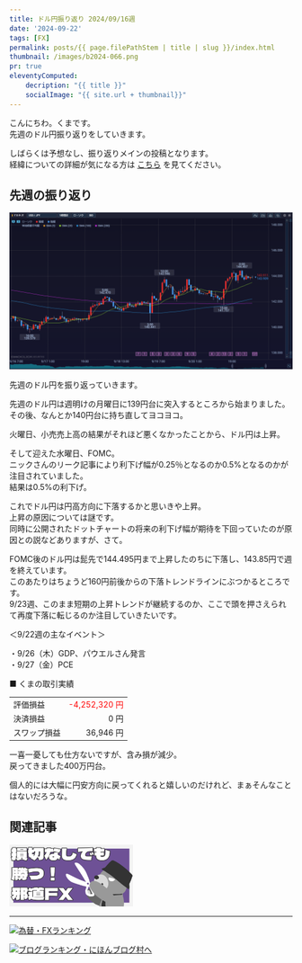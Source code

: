 ```yaml
---
title: ドル円振り返り 2024/09/16週
date: '2024-09-22'
tags: [FX]
permalink: posts/{{ page.filePathStem | title | slug }}/index.html
thumbnail: /images/b2024-066.png
pr: true
eleventyComputed:
    decription: "{{ title }}"
    socialImage: "{{ site.url + thumbnail}}"
---
```


こんにちわ。くまです。<br/>
先週のドル円振り返りをしていきます。

しばらくは予想なし、振り返りメインの投稿となります。<br/>
経緯についての詳細が気になる方は <a href="/posts/posts2024-056/">こちら</a> を見てください。

## 先週の振り返り

![](/images/b2024-066-01.png)

先週のドル円を振り返っていきます。

先週のドル円は週明けの月曜日に139円台に突入するところから始まりました。<br/>
その後、なんとか140円台に持ち直してヨコヨコ。

火曜日、小売売上高の結果がそれほど悪くなかったことから、ドル円は上昇。

そして迎えた水曜日、FOMC。<br/>
ニックさんのリーク記事により利下げ幅が0.25％となるのか0.5%となるのかが注目されていました。<br/>
結果は0.5%の利下げ。

これでドル円は円高方向に下落するかと思いきや上昇。<br/>
上昇の原因については謎です。<br/>
同時に公開されたドットチャートの将来の利下げ幅が期待を下回っていたのが原因との説などありますが、さて。

FOMC後のドル円は髭先で144.495円まで上昇したのちに下落し、143.85円で週を終えています。<br/>
このあたりはちょうど160円前後からの下落トレンドラインにぶつかるところです。<br/>
9/23週、このまま短期の上昇トレンドが継続するのか、ここで頭を押さえられて再度下落に転じるのか注目していきたいです。

＜9/22週の主なイベント＞

・9/26（木）GDP、パウエルさん発言<br/>
・9/27（金）PCE<br/>

■ くまの取引実績

<table style="min-width:18rem">
<tr>
    <td>評価損益</td>
    <td style="text-align:right; color:red;">-4,252,320 円</td>
</tr>
<tr><td>決済損益</td><td style="text-align:right">0 円</tr></tr>
<tr><td>スワップ損益</td><td style="text-align:right"> 36,946 円 </td></tr>
</table>

一喜一憂しても仕方ないですが、含み損が減少。<br/>
戻ってきました400万円台。<br/>

個人的には大幅に円安方向に戻ってくれると嬉しいのだけれど、まぁそんなことはないだろうな。


## 関連記事

<a class="internal-link" href="/posts/posts2024-036/">
    <img src="/images/b2024-036.png">
</a>

<br/>
<hr/>


<a href="https://blog.with2.net/link/?id=2111205&cid=1532" title="為替・FXランキング"><img alt="為替・FXランキング" width="110" height="31" src="https://blog.with2.net/img/banner/c/banner_1/br_c_1532_1.gif"></a>

<a href="https://blogmura.com/ranking/in?p_cid=11188911" target="_blank"><img src="https://b.blogmura.com/88_31.gif" width="88" height="31" border="0" alt="ブログランキング・にほんブログ村へ" /></a>


<style>
.internal-link {
    img { width: 220px; }
}
</style>